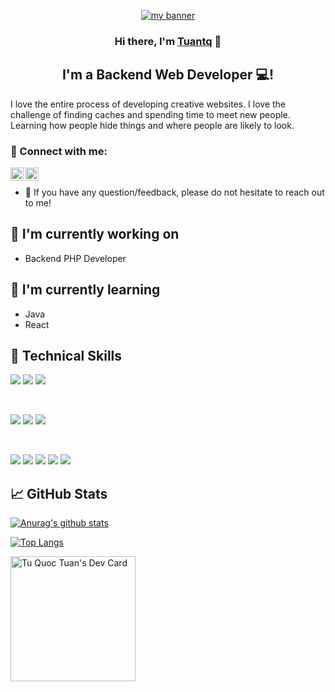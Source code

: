 <p align="center">
  <a href="https://tuanit.io.vn" target="_blank" rel="noreferrer">
  <img src="https://user-images.githubusercontent.com/32692426/229327495-ca6a71df-3601-454f-bd73-a264be56d2de.png" alt="my banner"></a>
</p>


<h3 align="center">
Hi there, I'm <a href="https://www.facebook.com/tqt.it97" target="_blank" rel="noreferrer">Tuantq</a> 👋
</h3>

<h2 align="center">
I'm a Backend Web Developer 💻!
</h2> 

I love the entire process of developing creative websites. I love the challenge of finding caches and spending time to meet new people. Learning how people hide things and where people are likely to look.

### 🤝 Connect with me:

<a href="https://www.linkedin.com/in/tqtit97/"><img align="left" src="https://raw.githubusercontent.com/yushi1007/yushi1007/main/images/linkedin.svg" alt="Yu Shi | LinkedIn" width="21px"/></a>
<a href="https://www.instagram.com/_t.qtuan507_/"><img align="left" src="https://raw.githubusercontent.com/yushi1007/yushi1007/main/images/instagram.svg" alt="Yu Shi | Instagram" width="21px"/></a>
</br>
- 💬 If you have any question/feedback, please do not hesitate to reach out to me!

## 🔭 I'm currently working on

- Backend PHP Developer

## 🌱 I'm currently learning

- Java
- React

## 💼 Technical Skills

![](https://img.shields.io/badge/Code-JavaScript-informational?style=flat&logo=JavaScript&color=F7DF1E)
![](https://img.shields.io/badge/Code-HTML5-informational?style=flat&logo=HTML5&color=E34F26)
![](https://img.shields.io/badge/Code-PostgreSQL-informational?style=flat&logo=PostgreSQL&color=336791)

</br>

![](https://img.shields.io/badge/Style-Bootstrap-informational?style=flat&logo=Bootstrap&color=7952B3)
![](https://img.shields.io/badge/Style-CSS3-informational?style=flat&logo=CSS3&color=1572B6)
![](https://img.shields.io/badge/Style-styled--components-informational?style=flat&logo=styled-components&color=DB7093)


</br>

![](https://img.shields.io/badge/Tools-NPM-informational?style=flat&logo=NPM&color=CB3837)
![](https://img.shields.io/badge/Tools-Heroku-informational?style=flat&logo=Heroku&color=430098)
![](https://img.shields.io/badge/Tools-Netlify-informational?style=flat&logo=netlify&color=00C7B7)
![](https://img.shields.io/badge/Tools-Git-informational?style=flat&logo=Git&color=F05032)
![](https://img.shields.io/badge/Tools-GitHub-informational?style=flat&logo=GitHub&color=181717)


## 📈 GitHub Stats 

[![Anurag's github stats](https://github-readme-stats.vercel.app/api?username=tqt97)](https://github.com/tqt97)

[![Top Langs](https://github-readme-stats.vercel.app/api/top-langs/?username=tqt97&layout=compact)](https://github.com/tqt97)

<a href="https://app.daily.dev/Tuantq"><img src="https://api.daily.dev/devcards/813cf9923e444a529b9862a2639d564d.png?r=9kh" width="200" alt="Tu Quoc Tuan's Dev Card"/></a>
